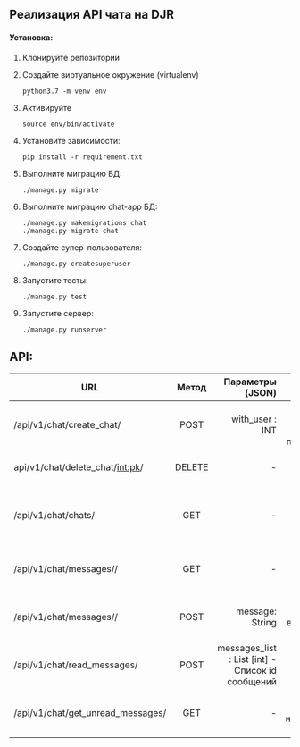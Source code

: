 ## Реализация API чата на DJR

#### Установка:

1. Клонируйте репозиторий
   
2. Создайте виртуальное окружение (virtualenv)
    ```
    python3.7 -m venv env
    ```
3. Активируйте
    ```
    source env/bin/activate
    ```
4. Установите зависимости:
    ```
    pip install -r requirement.txt
    ```
5. Выполните миграцию БД:
    ```
    ./manage.py migrate
    ```
5. Выполните миграцию chat-app БД:
    ```
    ./manage.py makemigrations chat
    ./manage.py migrate chat
    ```
6. Создайте супер-пользователя:
    ```
    ./manage.py createsuperuser
    ```
7. Запустите тесты: 
    ```
    ./manage.py test
    ```
8. Запустите сервер:
    ```
    ./manage.py runserver
    ```

## API:

| URL       | Метод                | Параметры (JSON) | Описание |
| --- |:---:| ---:| ---:|
| /api/v1/chat/create_chat/    | POST    | with_user : INT |  Создаёт чат (Thread) с выбранным пользователем |
| api/v1/chat/delete_chat/<int:pk>/  | DELETE    | - |  Удаляет выбранный Thread по id|
| /api/v1/chat/chats/     | GET    | - | Получает все чаты пользователя, с последним сообщением|
| /api/v1/chat/messages/<ID>/     | GET    | - | Получает все сообщения в выбранном чате по id |
| /api/v1/chat/messages/<ID>/     | POST    | message: String | Отправляет сообщение в выбранный чат по id |
| /api/v1/chat/read_messages/   | POST    | messages_list : List [int]  - Список id сообщений | Ставит флаг is_read выбранным сообщениям |
| /api/v1/chat/get_unread_messages/   | GET    | - | Получает количество непрочитанных сообщений |





